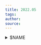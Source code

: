 ```yaml
---
title: 2022.05
tags: 
author: 
source: 
---
```

<details>
<summary>
$NAME
</summary>
$LIST
</details>